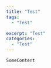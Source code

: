 ```yaml
---
title: "Test"
tags:
  - "Test"

excerpt: "Test"
categories:
  - "Test"
---
```



```
SomeContent
```